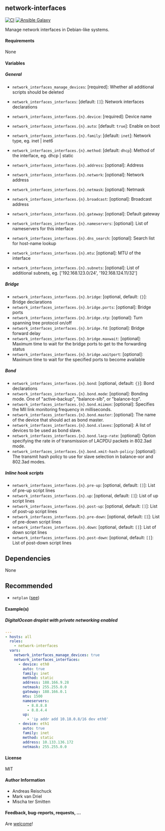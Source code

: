## network-interfaces

[![CI](https://github.com/Oefenweb/ansible-network-interfaces/workflows/CI/badge.svg)](https://github.com/Oefenweb/ansible-network-interfaces/actions?query=workflow%3ACI)
[![Ansible Galaxy](http://img.shields.io/badge/ansible--galaxy-network--interfaces-blue.svg)](https://galaxy.ansible.com/Oefenweb/network_interfaces)

Manage network interfaces in Debian-like systems.

#### Requirements

None

#### Variables

##### General

* `network_interfaces_manage_devices`: [required]: Whether all additional scripts should be deleted
* `network_interfaces_interfaces`: [default: `[]`]: Network interfaces declarations
* `network_interfaces_interfaces.{n}.device`: [required]: Device name
* `network_interfaces_interfaces.{n}.auto`: [default: `true`]: Enable on boot
* `network_interfaces_interfaces.{n}.family`: [default: `inet`]: Network type, eg. inet | inet6
* `network_interfaces_interfaces.{n}.method`: [default: `dhcp`]: Method of the interface, eg. dhcp | static

* `network_interfaces_interfaces.{n}.address`: [optional]: Address
* `network_interfaces_interfaces.{n}.network`: [optional]: Network address
* `network_interfaces_interfaces.{n}.netmask`: [optional]: Netmask
* `network_interfaces_interfaces.{n}.broadcast`: [optional]: Broadcast address
* `network_interfaces_interfaces.{n}.gateway`: [optional]: Default gateway
* `network_interfaces_interfaces.{n}.nameservers`: [optional]: List of nameservers for this interface
* `network_interfaces_interfaces.{n}.dns_search`: [optional]: Search list for host-name lookup
* `network_interfaces_interfaces.{n}.mtu`: [optional]: MTU of the interface

* `network_interfaces_interfaces.{n}.subnets`: [optional]: List of additional subnets, eg. ['192.168.123.0/24', '192.168.124.11/32']

##### Bridge

* `network_interfaces_interfaces.{n}.bridge`: [optional, default: `{}`]: Bridge declarations
* `network_interfaces_interfaces.{n}.bridge.ports`: [optional]: Bridge ports
* `network_interfaces_interfaces.{n}.bridge.stp`: [optional]: Turn spanning tree protocol on/off
* `network_interfaces_interfaces.{n}.bridge.fd`: [optional]: Bridge forward delay
* `network_interfaces_interfaces.{n}.bridge.maxwait`: [optional]: Maximum time to wait for the bridge ports to get to the forwarding status
* `network_interfaces_interfaces.{n}.bridge.waitport`: [optional]: Maximum time to wait for the specified ports to become available

##### Bond

* `network_interfaces_interfaces.{n}.bond`: [optional, default: `{}`]: Bond declarations
* `network_interfaces_interfaces.{n}.bond.mode`: [optional]: Bonding mode. One of "active-backup", "balance-slb", or "balance-tcp".
* `network_interfaces_interfaces.{n}.bond.miimon`: [optional]: Specifies the MII link monitoring frequency in milliseconds.
* `network_interfaces_interfaces.{n}.bond.master`: [optional]: The name of the device that should act as bond master.
* `network_interfaces_interfaces.{n}.bond.slaves`: [optional]: A list of devices to be used as bond slave.
* `network_interfaces_interfaces.{n}.bond.lacp-rate`: [optional]: Option specifying the rate in of transmission of LACPDU packets in 802.3ad mode.
* `network_interfaces_interfaces.{n}.bond.xmit-hash-policy`: [optional]: The transmit hash policy to use for slave selection in balance-xor and 802.3ad modes.

##### Inline hook scripts

* `network_interfaces_interfaces.{n}.pre-up`: [optional, default: `[]`]: List of pre-up script lines
* `network_interfaces_interfaces.{n}.up`: [optional, default: `[]`]: List of up script lines
* `network_interfaces_interfaces.{n}.post-up`: [optional, default: `[]`]: List of post-up script lines
* `network_interfaces_interfaces.{n}.pre-down`: [optional, default: `[]`]: List of pre-down script lines
* `network_interfaces_interfaces.{n}.down`: [optional, default: `[]`]: List of down script lines
* `network_interfaces_interfaces.{n}.post-down`: [optional, default: `[]`]: List of post-down script lines


## Dependencies

None

## Recommended

* `netplan` ([see](https://github.com/Oefenweb/ansible-netplan))

#### Example(s)

##### DigitalOcean droplet with private networking enabled

```yaml
---
- hosts: all
  roles:
    - network-interfaces
  vars:
    network_interfaces_manage_devices: true
    network_interfaces_interfaces:
      - device: eth0
        auto: true
        family: inet
        method: static
        address: 188.166.9.28
        netmask: 255.255.0.0
        gateway: 188.166.0.1
        mtu: 1500
        nameservers:
          - 8.8.8.8
          - 8.8.4.4
        up:
          - 'ip addr add 10.18.0.8/16 dev eth0'
      - device: eth1
        auto: true
        family: inet
        method: static
        address: 10.133.136.172
        netmask: 255.255.0.0
```

#### License

MIT

#### Author Information

* Andreas Reischuck
* Mark van Driel
* Mischa ter Smitten

#### Feedback, bug-reports, requests, ...

Are [welcome](https://github.com/Oefenweb/ansible-network-interfaces/issues)!
